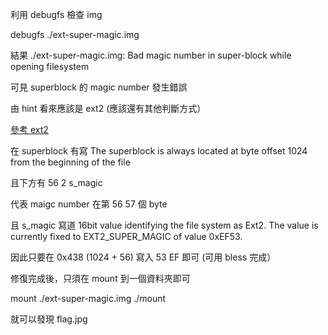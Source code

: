 利用 debugfs 檢查 img 

debugfs ./ext-super-magic.img

結果 
./ext-super-magic.img: Bad magic number in super-block while opening filesystem

可見 superblock 的 magic number 發生錯誤


由 hint 看來應該是 ext2 (應該還有其他判斷方式）

[參考 ext2](https://www.nongnu.org/ext2-doc/ext2.html#S-MAGIC)

在 superblock 有寫 
The superblock is always located at byte offset 1024 from the beginning of the file

且下方有  56    2   s_magic

代表 maigc number 在第 56 57 個 byte

且 s_magic 寫道
16bit value identifying the file system as Ext2. The value is currently fixed to EXT2_SUPER_MAGIC of value 0xEF53.

因此只要在 0x438 (1024 + 56) 寫入 53 EF 即可  (可用 bless 完成）

修復完成後，只須在 mount 到一個資料夾即可

mount ./ext-super-magic.img ./mount 

就可以發現 flag.jpg
